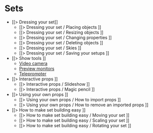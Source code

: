 # Sets

* [[> Dressing your set]]
	* [[> Dressing your set / Placing objects ]]
	* [[> Dressing your set / Resizing objects ]]
	* [[> Dressing your set / Changing properties ]]
	* [[> Dressing your set / Deleting objects ]]
	* [[> Dressing your set / Skies ]]
	* [[> Dressing your set / Saving your setups ]]
* [[> Show tools ]]
	* [Video camera](/docs/2021.1/studio/tutorials/sets/show-tools#video-camera)
	* [Preview monitors](/docs/2021.1/studio/tutorials/sets/show-tools#preview-monitors)
	* [Teleprompter](/docs/2021.1/studio/tutorials/sets/show-tools#teleprompter)
* [[> Interactive props ]]
	* [[> Interactive props / Slideshow ]]
	* [[> Interactive props / Magic pencil ]]
* [[> Using your own props ]]
	* [[> Using your own props / How to import props ]]
	* [[> Using your own props / How to remove an imported props ]]
* [[> How to make set building easy ]]
	* [[> How to make set building easy / Moving your set ]]
	* [[> How to make set building easy / Scaling your set ]]
	* [[> How to make set building easy / Rotating your set ]]
